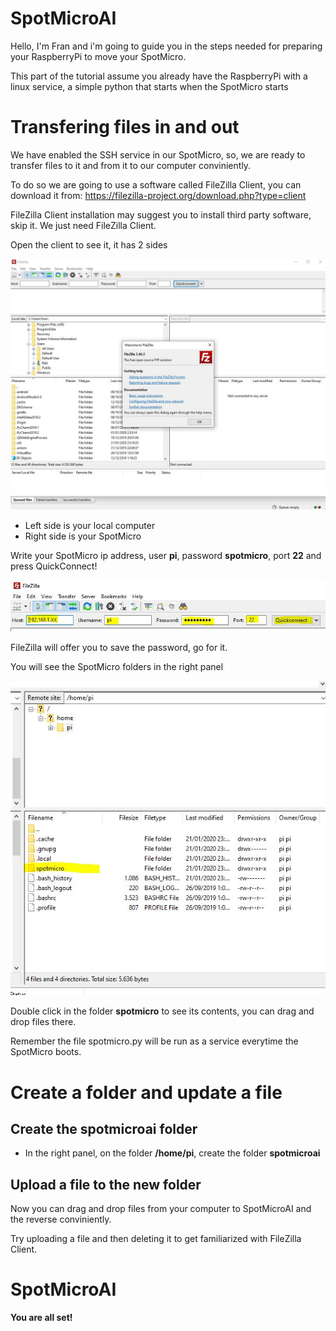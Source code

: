 # SpotMicroAI

Hello, I'm Fran and i'm going to guide you in the steps needed for preparing your RaspberryPi to move your SpotMicro.

This part of the tutorial assume you already have the RaspberryPi with a linux service, a simple python that starts when the SpotMicro starts

# Transfering files in and out

We have enabled the SSH service in our SpotMicro, so, we are ready to transfer files to it and from it to our computer conviniently.

To do so we are going to use a software called FileZilla Client, you can download it from: https://filezilla-project.org/download.php?type=client

FileZilla Client installation may suggest you to install third party software, skip it. We just need FileZilla Client.

Open the client to see it, it has 2 sides

![filezilla-client-first-window](filezilla-client-first-window.JPG)

* Left side is your local computer
* Right side is your SpotMicro

Write your SpotMicro ip address, user **pi**, password **spotmicro**, port **22** and press QuickConnect!

![filezilla-client-login-spotmicro](filezilla-client-login-spotmicro.JPG)

FileZilla will offer you to save the password, go for it.

You will see the SpotMicro folders in the right panel

![filezilla-client-right-panel](filezilla-client-right-panel.JPG)

Double click in the folder **spotmicro** to see its contents, you can drag and drop files there.

Remember the file spotmicro.py will be run as a service everytime the SpotMicro boots.

# Create a folder and update a file

## Create the spotmicroai folder

* In the right panel, on the folder **/home/pi**, create the folder **spotmicroai**

## Upload a file to the new folder

Now you can drag and drop files from your computer to SpotMicroAI and the reverse conviniently.

Try uploading a file and then deleting it to get familiarized with FileZilla Client.

# SpotMicroAI

**You are all set!**

